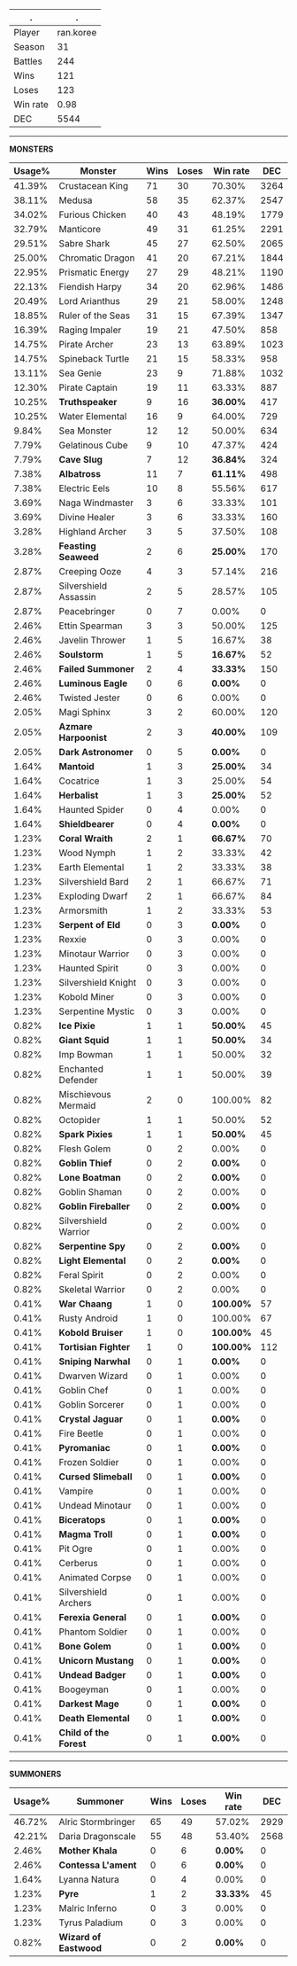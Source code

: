 .|.
|-|-
Player|ran.koree
Season|31
Battles|244
Wins|121
Loses|123
Win rate|0.98
DEC|5544

---
**MONSTERS**

Usage%|Monster|Wins|Loses|Win rate|DEC|
-|-|-|-|-|-|
41.39%|Crustacean King|71|30|70.30%|3264|
38.11%|Medusa|58|35|62.37%|2547|
34.02%|Furious Chicken|40|43|48.19%|1779|
32.79%|Manticore|49|31|61.25%|2291|
29.51%|Sabre Shark|45|27|62.50%|2065|
25.00%|Chromatic Dragon|41|20|67.21%|1844|
22.95%|Prismatic Energy|27|29|48.21%|1190|
22.13%|Fiendish Harpy|34|20|62.96%|1486|
20.49%|Lord Arianthus|29|21|58.00%|1248|
18.85%|Ruler of the Seas|31|15|67.39%|1347|
16.39%|Raging Impaler|19|21|47.50%|858|
14.75%|Pirate Archer|23|13|63.89%|1023|
14.75%|Spineback Turtle|21|15|58.33%|958|
13.11%|Sea Genie|23|9|71.88%|1032|
12.30%|Pirate Captain|19|11|63.33%|887|
10.25%|**Truthspeaker**|9|16|**36.00%**|417|
10.25%|Water Elemental|16|9|64.00%|729|
9.84%|Sea Monster|12|12|50.00%|634|
7.79%|Gelatinous Cube|9|10|47.37%|424|
7.79%|**Cave Slug**|7|12|**36.84%**|324|
7.38%|**Albatross**|11|7|**61.11%**|498|
7.38%|Electric Eels|10|8|55.56%|617|
3.69%|Naga Windmaster|3|6|33.33%|101|
3.69%|Divine Healer|3|6|33.33%|160|
3.28%|Highland Archer|3|5|37.50%|108|
3.28%|**Feasting Seaweed**|2|6|**25.00%**|170|
2.87%|Creeping Ooze|4|3|57.14%|216|
2.87%|Silvershield Assassin|2|5|28.57%|105|
2.87%|Peacebringer|0|7|0.00%|0|
2.46%|Ettin Spearman|3|3|50.00%|125|
2.46%|Javelin Thrower|1|5|16.67%|38|
2.46%|**Soulstorm**|1|5|**16.67%**|52|
2.46%|**Failed Summoner**|2|4|**33.33%**|150|
2.46%|**Luminous Eagle**|0|6|**0.00%**|0|
2.46%|Twisted Jester|0|6|0.00%|0|
2.05%|Magi Sphinx|3|2|60.00%|120|
2.05%|**Azmare Harpoonist**|2|3|**40.00%**|109|
2.05%|**Dark Astronomer**|0|5|**0.00%**|0|
1.64%|**Mantoid**|1|3|**25.00%**|34|
1.64%|Cocatrice|1|3|25.00%|54|
1.64%|**Herbalist**|1|3|**25.00%**|52|
1.64%|Haunted Spider|0|4|0.00%|0|
1.64%|**Shieldbearer**|0|4|**0.00%**|0|
1.23%|**Coral Wraith**|2|1|**66.67%**|70|
1.23%|Wood Nymph|1|2|33.33%|42|
1.23%|Earth Elemental|1|2|33.33%|38|
1.23%|Silvershield Bard|2|1|66.67%|71|
1.23%|Exploding Dwarf|2|1|66.67%|84|
1.23%|Armorsmith|1|2|33.33%|53|
1.23%|**Serpent of Eld**|0|3|**0.00%**|0|
1.23%|Rexxie|0|3|0.00%|0|
1.23%|Minotaur Warrior|0|3|0.00%|0|
1.23%|Haunted Spirit|0|3|0.00%|0|
1.23%|Silvershield Knight|0|3|0.00%|0|
1.23%|Kobold Miner|0|3|0.00%|0|
1.23%|Serpentine Mystic|0|3|0.00%|0|
0.82%|**Ice Pixie**|1|1|**50.00%**|45|
0.82%|**Giant Squid**|1|1|**50.00%**|34|
0.82%|Imp Bowman|1|1|50.00%|32|
0.82%|Enchanted Defender|1|1|50.00%|39|
0.82%|Mischievous Mermaid|2|0|100.00%|82|
0.82%|Octopider|1|1|50.00%|52|
0.82%|**Spark Pixies**|1|1|**50.00%**|45|
0.82%|Flesh Golem|0|2|0.00%|0|
0.82%|**Goblin Thief**|0|2|**0.00%**|0|
0.82%|**Lone Boatman**|0|2|**0.00%**|0|
0.82%|Goblin Shaman|0|2|0.00%|0|
0.82%|**Goblin Fireballer**|0|2|**0.00%**|0|
0.82%|Silvershield Warrior|0|2|0.00%|0|
0.82%|**Serpentine Spy**|0|2|**0.00%**|0|
0.82%|**Light Elemental**|0|2|**0.00%**|0|
0.82%|Feral Spirit|0|2|0.00%|0|
0.82%|Skeletal Warrior|0|2|0.00%|0|
0.41%|**War Chaang**|1|0|**100.00%**|57|
0.41%|Rusty Android|1|0|100.00%|67|
0.41%|**Kobold Bruiser**|1|0|**100.00%**|45|
0.41%|**Tortisian Fighter**|1|0|**100.00%**|112|
0.41%|**Sniping Narwhal**|0|1|**0.00%**|0|
0.41%|Dwarven Wizard|0|1|0.00%|0|
0.41%|Goblin Chef|0|1|0.00%|0|
0.41%|Goblin Sorcerer|0|1|0.00%|0|
0.41%|**Crystal Jaguar**|0|1|**0.00%**|0|
0.41%|Fire Beetle|0|1|0.00%|0|
0.41%|**Pyromaniac**|0|1|**0.00%**|0|
0.41%|Frozen Soldier|0|1|0.00%|0|
0.41%|**Cursed Slimeball**|0|1|**0.00%**|0|
0.41%|Vampire|0|1|0.00%|0|
0.41%|Undead Minotaur|0|1|0.00%|0|
0.41%|**Biceratops**|0|1|**0.00%**|0|
0.41%|**Magma Troll**|0|1|**0.00%**|0|
0.41%|Pit Ogre|0|1|0.00%|0|
0.41%|Cerberus|0|1|0.00%|0|
0.41%|Animated Corpse|0|1|0.00%|0|
0.41%|Silvershield Archers|0|1|0.00%|0|
0.41%|**Ferexia General**|0|1|**0.00%**|0|
0.41%|Phantom Soldier|0|1|0.00%|0|
0.41%|**Bone Golem**|0|1|**0.00%**|0|
0.41%|**Unicorn Mustang**|0|1|**0.00%**|0|
0.41%|**Undead Badger**|0|1|**0.00%**|0|
0.41%|Boogeyman|0|1|0.00%|0|
0.41%|**Darkest Mage**|0|1|**0.00%**|0|
0.41%|**Death Elemental**|0|1|**0.00%**|0|
0.41%|**Child of the Forest**|0|1|**0.00%**|0|

---
**SUMMONERS**

Usage%|Summoner|Wins|Loses|Win rate|DEC|
-|-|-|-|-|-|
46.72%|Alric Stormbringer|65|49|57.02%|2929|
42.21%|Daria Dragonscale|55|48|53.40%|2568|
2.46%|**Mother Khala**|0|6|**0.00%**|0|
2.46%|**Contessa L'ament**|0|6|**0.00%**|0|
1.64%|Lyanna Natura|0|4|0.00%|0|
1.23%|**Pyre**|1|2|**33.33%**|45|
1.23%|Malric Inferno|0|3|0.00%|0|
1.23%|Tyrus Paladium|0|3|0.00%|0|
0.82%|**Wizard of Eastwood**|0|2|**0.00%**|0|
